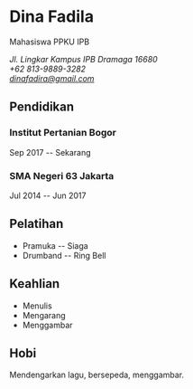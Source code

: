 # Dina Fadila
Mahasiswa PPKU IPB

*Jl. Lingkar Kampus IPB Dramaga 16680 \
+62 813-9889-3282 \
dinafadira@gmail.com*

## Pendidikan
### **Institut Pertanian Bogor** 
Sep 2017 -- Sekarang 

### **SMA Negeri 63 Jakarta** 
Jul 2014 -- Jun 2017

## Pelatihan
- Pramuka -- Siaga
- Drumband -- Ring Bell

## Keahlian
- Menulis
- Mengarang
- Menggambar

## Hobi
Mendengarkan lagu, bersepeda, menggambar.
